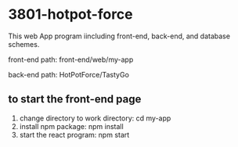 # 3801-hotpot-force

This web App program iincluding front-end, back-end, and database schemes.

front-end path: front-end/web/my-app 

back-end path: HotPotForce/TastyGo 

## to start the front-end page 
1. change directory to work directory: cd my-app
2. install npm package: npm install
3. start the react program: npm start
